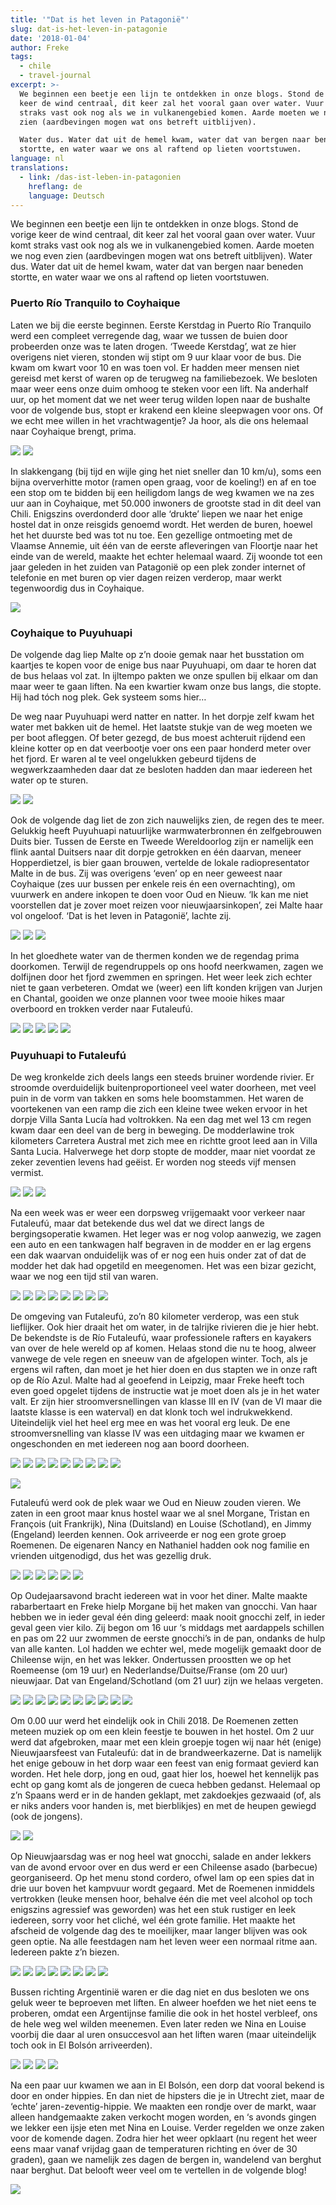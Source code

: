 ```yaml
---
title: '"Dat is het leven in Patagonië"'
slug: dat-is-het-leven-in-patagonie
date: '2018-01-04'
author: Freke
tags:
  - chile
  - travel-journal
excerpt: >-
  We beginnen een beetje een lijn te ontdekken in onze blogs. Stond de vorige
  keer de wind centraal, dit keer zal het vooral gaan over water. Vuur komt
  straks vast ook nog als we in vulkanengebied komen. Aarde moeten we nog even
  zien (aardbevingen mogen wat ons betreft uitblijven).

  Water dus. Water dat uit de hemel kwam, water dat van bergen naar beneden
  stortte, en water waar we ons al raftend op lieten voortstuwen.
language: nl
translations:
  - link: /das-ist-leben-in-patagonien
    hreflang: de
    language: Deutsch
---
```


We beginnen een beetje een lijn te ontdekken in onze blogs. Stond de vorige keer de wind centraal, dit keer zal het vooral gaan over water. Vuur komt straks vast ook nog als we in vulkanengebied komen. Aarde moeten we nog even zien (aardbevingen mogen wat ons betreft uitblijven). Water dus. Water dat uit de hemel kwam, water dat van bergen naar beneden stortte, en water waar we ons al raftend op lieten voortstuwen.

### Puerto Río Tranquilo to Coyhaique

Laten we bij die eerste beginnen. Eerste Kerstdag in Puerto Río Tranquilo werd een compleet verregende dag, waar we tussen de buien door probeerden onze was te laten drogen. ‘Tweede Kerstdag’, wat ze hier overigens niet vieren, stonden wij stipt om 9 uur klaar voor de bus. Die kwam om kwart voor 10 en was toen vol. Er hadden meer mensen niet gereisd met kerst of waren op de terugweg na familiebezoek. We besloten maar weer eens onze duim omhoog te steken voor een lift. Na anderhalf uur, op het moment dat we net weer terug wilden lopen naar de bushalte voor de volgende bus, stopt er krakend een kleine sleepwagen voor ons. Of we echt mee willen in het vrachtwagentje? Ja hoor, als die ons helemaal naar Coyhaique brengt, prima.

![](images/IMG_20171226_095442.jpg)
![](images/IMG_20171226_145447.jpg)

In slakkengang (bij tijd en wijle ging het niet sneller dan 10 km/u), soms een bijna oververhitte motor (ramen open graag, voor de koeling!) en af en toe een stop om te bidden bij een heiligdom langs de weg kwamen we na zes uur aan in Coyhaique, met 50.000 inwoners de grootste stad in dit deel van Chili. Enigszins overdonderd door alle ‘drukte’ liepen we naar het enige hostel dat in onze reisgids genoemd wordt. Het werden de buren, hoewel het het duurste bed was tot nu toe. Een gezellige ontmoeting met de Vlaamse Annemie, uit één van de eerste afleveringen van Floortje naar het einde van de wereld, maakte het echter helemaal waard. Zij woonde tot een jaar geleden in het zuiden van Patagonië op een plek zonder internet of telefonie en met buren op vier dagen reizen verderop, maar werkt tegenwoordig dus in Coyhaique.

![](images/banner_11.jpg)

### Coyhaique to Puyuhuapi

De volgende dag liep Malte op z’n dooie gemak naar het busstation om kaartjes te kopen voor de enige bus naar Puyuhuapi, om daar te horen dat de bus helaas vol zat. In ijltempo pakten we onze spullen bij elkaar om dan maar weer te gaan liften. Na een kwartier kwam onze bus langs, die stopte. Hij had tóch nog plek. Gek systeem soms hier…

De weg naar Puyuhuapi werd natter en natter. In het dorpje zelf kwam het water met bakken uit de hemel. Het laatste stukje van de weg moeten we per boot afleggen. Of beter gezegd, de bus moest achteruit rijdend een kleine kotter op en dat veerbootje voer ons een paar honderd meter over het fjord. Er waren al te veel ongelukken gebeurd tijdens de wegwerkzaamheden daar dat ze besloten hadden dan maar iedereen het water op te sturen.

![](images/IMG_20171227_190150.jpg)
![](images/IMG_20171227_191231.jpg)

Ook de volgende dag liet de zon zich nauwelijks zien, de regen des te meer. Gelukkig heeft Puyuhuapi natuurlijke warmwaterbronnen én zelfgebrouwen Duits bier. Tussen de Eerste en Tweede Wereldoorlog zijn er namelijk een flink aantal Duitsers naar dit dorpje getrokken en één daarvan, meneer Hopperdietzel, is bier gaan brouwen, vertelde de lokale radiopresentator Malte in de bus. Zij was overigens ‘even’ op en neer geweest naar Coyhaique (zes uur bussen per enkele reis én een overnachting), om vuurwerk en andere inkopen te doen voor Oud en Nieuw. ‘Ik kan me niet voorstellen dat je zover moet reizen voor nieuwjaarsinkopen’, zei Malte haar vol ongeloof. ‘Dat is het leven in Patagonië’, lachte zij.

![](images/IMG_20171229_100209.jpg)
![](images/IMG_20171229_100346.jpg)
![](images/IMG_20171228_215716_1.jpg)

In het gloedhete water van de thermen konden we de regendag prima doorkomen. Terwijl de regendruppels op ons hoofd neerkwamen, zagen we dolfijnen door het fjord zwemmen en springen. Het weer leek zich echter niet te gaan verbeteren. Omdat we (weer) een lift konden krijgen van Jurjen en Chantal, gooiden we onze plannen voor twee mooie hikes maar overboord en trokken verder naar Futaleufú.

![](images/PC280963.jpg)
![](images/PC280969.jpg)
![](images/PC280970.jpg)
![](images/PC280972.jpg)
![](images/PC280976.jpg)

### Puyuhuapi to Futaleufú

De weg kronkelde zich deels langs een steeds bruiner wordende rivier. Er stroomde overduidelijk buitenproportioneel veel water doorheen, met veel puin in de vorm van takken en soms hele boomstammen. Het waren de voortekenen van een ramp die zich een kleine twee weken ervoor in het dorpje Villa Santa Lucía had voltrokken. Na een dag met wel 13 cm regen kwam daar een deel van de berg in beweging. De modderlawine trok kilometers Carretera Austral met zich mee en richtte groot leed aan in Villa Santa Lucia. Halverwege het dorp stopte de modder, maar niet voordat ze zeker zeventien levens had geëist. Er worden nog steeds vijf mensen vermist.

![](images/PC290999.jpg)
![](images/PC291001.jpg)
![](images/PC291000-e1515079186926.jpg)

Na een week was er weer een dorpsweg vrijgemaakt voor verkeer naar Futaleufú, maar dat betekende dus wel dat we direct langs de bergingsoperatie kwamen. Het leger was er nog volop aanwezig, we zagen een auto en een tankwagen half begraven in de modder en er lag ergens een dak waarvan onduidelijk was of er nog een huis onder zat of dat de modder het dak had opgetild en meegenomen. Het was een bizar gezicht, waar we nog een tijd stil van waren.

![](images/PC290977.jpg)
![](images/PC290981-e1515079483823.jpg)
![](images/PC290988-PC290992.jpg)
![](images/PC290994-e1515079463871.jpg)
![](images/PC291003-e1515079437583.jpg)
![](images/PC290997.jpg)
![](images/PC291005.jpg)
![](images/PC291007.jpg)

De omgeving van Futaleufú, zo’n 80 kilometer verderop, was een stuk lieflijker. Ook hier draait het om water, in de talrijke rivieren die je hier hebt. De bekendste is de Río Futaleufú, waar professionele rafters en kayakers van over de hele wereld op af komen. Helaas stond die nu te hoog, alweer vanwege de vele regen en sneeuw van de afgelopen winter. Toch, als je ergens wil raften, dan moet je het hier doen en dus stapten we in onze raft op de Río Azul. Malte had al geoefend in Leipzig, maar Freke heeft toch even goed opgelet tijdens de instructie wat je moet doen als je in het water valt. Er zijn hier stroomversnellingen van klasse III en IV (van de VI maar die laatste klasse is een waterval) en dat klonk toch wel indrukwekkend. Uiteindelijk viel het heel erg mee en was het vooral erg leuk. De ene stroomversnelling van klasse IV was een uitdaging maar we kwamen er ongeschonden en met iedereen nog aan boord doorheen.

![](images/DSC_0547.jpg)
![](images/IMG_6362-e1515102504814.jpg)
![](images/IMG_6348-1.jpg)
![](images/IMG_6390.jpg)
![](images/IMG_6397.jpg)
![](images/IMG_6403.jpg)
![](images/IMG_6410-e1515102487322.jpg)
![](images/IMG_6394.jpg)
![](images/IMG_6414-e1515102485468.jpg)

![](images/PC311012-PC311021-1024x334.jpg)

Futaleufú werd ook de plek waar we Oud en Nieuw zouden vieren. We zaten in een groot maar knus hostel waar we al snel Morgane, Tristan en François (uit Frankrijk), Nina (Duitsland) en Louise (Schotland), en Jimmy (Engeland) leerden kennen. Ook arriveerde er nog een grote groep Roemenen. De eigenaren Nancy en Nathaniel hadden ook nog familie en vrienden uitgenodigd, dus het was gezellig druk.

![](images/PC311023-PC311026.jpg)
![](images/PC311028-e1515102955791.jpg)
![](images/PC311038-1.jpg)
![](images/PC311052.jpg)
![](images/PC311059.jpg)
![](images/PC311062.jpg)

Op Oudejaarsavond bracht iedereen wat in voor het diner. Malte maakte rabarbertaart en Freke hielp Morgane bij het maken van gnocchi. Van haar hebben we in ieder geval één ding geleerd: maak nooit gnocchi zelf, in ieder geval geen vier kilo. Zij begon om 16 uur ‘s middags met aardappels schillen en pas om 22 uur zwommen de eerste gnocchi’s in de pan, ondanks de hulp van alle kanten. Lol hadden we echter wel, mede mogelijk gemaakt door de Chileense wijn, en het was lekker. Ondertussen proostten we op het Roemeense (om 19 uur) en Nederlandse/Duitse/Franse (om 20 uur) nieuwjaar. Dat van Engeland/Schotland (om 21 uur) zijn we helaas vergeten.

![](images/DSC_0552.jpg)
![](images/DSC_0555.jpg)
![](images/DSC_0561.jpg)
![](images/PC311068.jpg)
![](images/PC311076-e1515104252789.jpg)
![](images/PC311080.jpg)
![](images/PC311064.jpg)
![](images/PC311066-1.jpg)
![](images/PC311072.jpg)
![](images/PC311071.jpg)

Om 0.00 uur werd het eindelijk ook in Chili 2018. De Roemenen zetten meteen muziek op om een klein feestje te bouwen in het hostel. Om 2 uur werd dat afgebroken, maar met een klein groepje togen wij naar hét (enige) Nieuwjaarsfeest van Futaleufú: dat in de brandweerkazerne. Dat is namelijk het enige gebouw in het dorp waar een feest van enig formaat gevierd kan worden. Het hele dorp, jong en oud, gaat hier los, hoewel het kennelijk pas echt op gang komt als de jongeren de cueca hebben gedanst. Helemaal op z’n Spaans werd er in de handen geklapt, met zakdoekjes gezwaaid (of, als er niks anders voor handen is, met bierblikjes) en met de heupen gewiegd (ook de jongens).

![](images/IMG_20180101_030305.jpg)
![](images/IMG_20171231_182116.jpg)

Op Nieuwjaarsdag was er nog heel wat gnocchi, salade en ander lekkers van de avond ervoor over en dus werd er een Chileense asado (barbecue) georganiseerd. Op het menu stond cordero, ofwel lam op een spies dat in drie uur boven het kampvuur wordt gegaard. Met de Roemenen inmiddels vertrokken (leuke mensen hoor, behalve één die met veel alcohol op toch enigszins agressief was geworden) was het een stuk rustiger en leek iedereen, sorry voor het cliché, wel één grote familie. Het maakte het afscheid de volgende dag des te moeilijker, maar langer blijven was ook geen optie. Na alle feestdagen nam het leven weer een normaal ritme aan. Iedereen pakte z’n biezen.

![](images/DSC_0562.jpg)
![](images/DSC_0563.jpg)
![](images/DSC_0566.jpg)
![](images/IMG_20180101_203947.jpg)
![](images/IMG_20180102_080514.jpg)
![](images/P1011083.jpg)
![](images/P1011085-e1515106163374.jpg)
![](images/P1011087.jpg)

Bussen richting Argentinië waren er die dag niet en dus besloten we ons geluk weer te beproeven met liften. En alweer hoefden we het niet eens te proberen, omdat een Argentijnse familie die ook in het hostel verbleef, ons de hele weg wel wilden meenemen. Even later reden we Nina en Louise voorbij die daar al uren onsuccesvol aan het liften waren (maar uiteindelijk toch ook in El Bolsón arriveerden).

![](images/IMG_20180102_133620_1.jpg)
![](images/IMG_20180102_182759.jpg)
![](images/IMG_20180102_173738.jpg)
![](images/IMG_20180103_193337.jpg)

Na een paar uur kwamen we aan in El Bolsón, een dorp dat vooral bekend is door en onder hippies. En dan niet de hipsters die je in Utrecht ziet, maar de ‘echte’ jaren-zeventig-hippie. We maakten een rondje over de markt, waar alleen handgemaakte zaken verkocht mogen worden, en ‘s avonds gingen we lekker een ijsje eten met Nina en Louise. Verder regelden we onze zaken voor de komende dagen. Zodra hier het weer opklaart (nu regent het weer eens maar vanaf vrijdag gaan de temperaturen richting en óver de 30 graden), gaan we namelijk zes dagen de bergen in, wandelend van berghut naar berghut. Dat belooft weer veel om te vertellen in de volgende blog!

![](images/IMG_20180102_211349-300x225.jpg)
